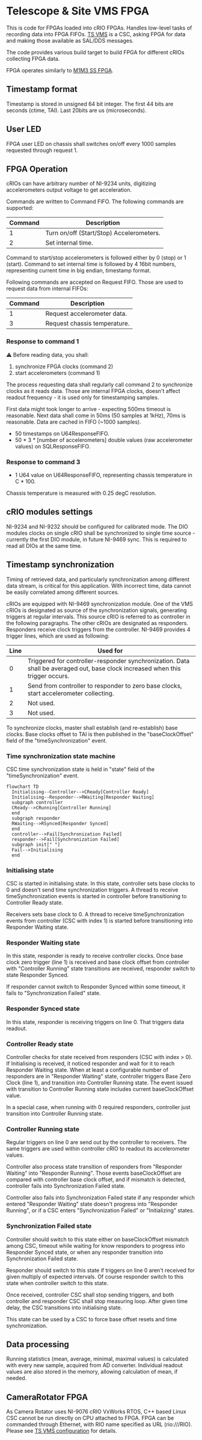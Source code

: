 # Telescope & Site VMS FPGA

This is code for FPGAs loaded into cRIO FPGAs. Handles low-level tasks of
recording data into FPGA FIFOs. [TS VMS](https://github.com/lsst-ts/ts_vms) is
a CSC, asking FPGA for data and making those available as SAL/DDS messages.

The code provides various build target to build FPGA for different cRIOs
collecting FPGA data.

FPGA operates similarly to [M1M3 SS
FPGA](https://github.com/lsst-ts/ts_m1m3supportfpga). 

## Timestamp format

Timestamp is stored in unsigned 64 bit integer. The first 44 bits are seconds
(ctime, TAI). Last 20bits are us (microseconds).

## User LED

FPGA user LED on chassis shall switches on/off every 1000 samples requested
through request 1.

## FPGA Operation

cRIOs can have arbitrary number of NI-9234 units, digitizing accelerometers
output voltage to get acceleration.

Commands are written to Command FIFO. The following commands are supported:

| Command | Description                                          |
| ------- | ---------------------------------------------------- |
| 1       | Turn on/off (Start/Stop) Accelerometers.             |
| 2       | Set internal time.                                   |

Command to start/stop accelerometers is followed either by 0 (stop) or 1
(start). Command to set internal time is followed by 4 16bit numbers,
representing current time in big endian, timestamp format.

Following commands are accepted on Request FIFO. Those are used to request data
from internal FIFOs:

| Command | Description                                          |
| ------- | ---------------------------------------------------- |
| 1       | Request accelerometer data.                          |
| 3       | Request chassis temperature.                         |

### Response to command 1

:warning: Before reading data, you shall:

1. synchronize FPGA clocks (command 2)
2. start accelerometers (command 1)

The process requesting data shall regularly call command 2 to synchronize
clocks as it reads data. Those are internal FPGA clocks, doesn't affect readout
frequency - it is used only for timestamping samples.

First data might took longer to arrive - expecting 500ms timeout is reasonable.
Next data shall come in 50ms (50 samples at 1kHz), 70ms is reasonable. Data are
cached in FIFO (~1000 samples).

- 50 timestamps on U64ResponseFIFO.
- 50 * 3 * [number of accelerometers] double values (raw accelerometer values) on SQLResponseFIFO.

### Response to command 3
- 1 U64 value on U64ResponseFIFO, representing chassis temperature in C * 100.

Chassis temperature is measured with 0.25 degC resolution.

## cRIO modules settings

NI-9234 and NI-9232 should be configured for calibrated mode. The DIO modules
clocks on single cRIO shall be synchronized to single time source - currently
the first DIO module, in future NI-9469 sync. This is required to read all DIOs
at the same time.

## Timestamp synchronization

Timing of retrieved data, and particularly synchronization among different data
stream, is critical for this application. With incorrect time, data cannot be
easily correlated among different sources.

cRIOs are equipped with NI-9469 synchronization module. One of the VMS cRIOs
is designated as source of the synchronization signals, generating triggers at
regular intervals. This source cRIO is referred to as controller in the
following paragraphs. The other cRIOs are designated as responders. Responders
receive clock triggers from the controller. NI-9469 provides 4 trigger lines,
which are used as following:

| Line | Used for                                                                                                                       |
| ---- | ------------------------------------------------------------------------------------------------------------------------------ |
| 0    | Triggered for controller-responder synchronization. Data shall be averaged out, base clock increased when this trigger occurs. |
| 1    | Send from controller to responder to zero base clocks, start accelerometer collecting.                                           |
| 2    | Not used.                                                                                                                      |
| 3    | Not used.                                                                                                                      |

To synchronize clocks, master shall establish (and re-establish) base clocks.
Base clocks offset to TAI is then published in the "baseClockOffset" field of
the "timeSynchronization" event.

### Time synchronization state machine

CSC time synchronization state is held in "state" field of the
"timeSynchronization" event.

```mermaid
flowchart TD
  Initialising--Controller-->CReady[Controller Ready]
  Initialising--Responder-->RWaiting[Responder Waiting]
  subgraph controller
  CReady-->CRunning[Controller Running]
  end
  subgraph responder
  RWaiting-->RSynced[Responder Synced]
  end
  controller-->Fail[Synchronization Failed]
  responder-->Fail[Synchronization Failed]
  subgraph init[" "]
  Fail-->Initialising
  end
```

### Initialising state

CSC is started in initialising state. In this state, controller sets base
clocks to 0 and doesn't send time synchronization triggers. A thread to receive
timeSynchronization events is started in controller before transitioning to
Controller Ready state.

Receivers sets base clock to 0. A thread to receive timeSynchronization events
from controller (CSC with index 1) is started before transitioning into
Responder Waiting state.

### Responder Waiting state

In this state, responder is ready to receive controller clocks. Once base clock
zero trigger (line 1) is received and base clock offset from controller with
"Controller Running" state transitions are received, responder switch to state
Responder Synced.

If responder cannot switch to Responder Synced within some timeout, it fails to
"Synchronization Failed" state.

### Responder Synced state

In this state, responder is receiving triggers on line 0. That triggers data
readout.

### Controller Ready state

Controller checks for state received from responders (CSC with index > 0). If
Initialising is received, it noticed responder and wait for it to reach
Responder Waiting state. When at least a configurable number of responders are
in "Responder Waiting" state, controller triggers Base Zero Clock (line 1), and
transition into Controller Running state. The event issued with transition to
Controller Running state includes current baseClockOffset value.

In a special case, when running with 0 required responders, controller just
transition into Controller Running state.

### Controller Running state

Regular triggers on line 0 are send out by the controller to receivers. The
same triggers are used within controller cRIO to readout its accelerometer
values.

Controller also process state transition of responders from "Responder Waiting"
into "Responder Running". Those events baseClockOffset are compared with
controller base clock offset, and if mismatch is detected, controller fails
into Synchronization Failed state.

Controller also fails into Synchronization Failed state if any responder which
entered "Responder Waiting" state doesn't progress into "Responder Running", or
if a CSC enters "Synchronization Failed" or "Initializing" states.

### Synchronization Failed state

Controller should switch to this state either on baseClockOffset mismatch among
CSC, timeout while waiting for know responders to progress into Responder
Synced state, or when any responder transition into Synchronization Failed
state. 

Responder should switch to this state if triggers on line 0 aren't received for
given multiply of expected intervals. Of course responder switch to this state
when controller switch to this state.

Once received, controller CSC shall stop sending triggers, and both controller
and responder CSC shall stop measuring loop. After given time delay, the CSC
transitions into initialising state.

This state can be used by a CSC to force base offset resets and time
synchronization.

## Data processing

Running statistics (mean, average,  minimal, maximal values) is calculated with
every new sample, acquired from AD converter. Individual readout values are
also stored in the memory, allowing calculation of mean, if needed.

## CameraRotator FPGA

As Camera Rotator uses NI-9076 cRIO VxWorks RTOS, C++ based Linux CSC cannot be
run directly on CPU attached to FPGA. FPGA can be commanded through Ethernet,
with RIO name specified as URL (rio://<ip-address>/RIO). Please see [TS VMS
configuration](https://github.com/lsst-ts/ts_vms/master/SettingFiles/CameraRotator/VMSApplicationSettings.yaml)
for details.
